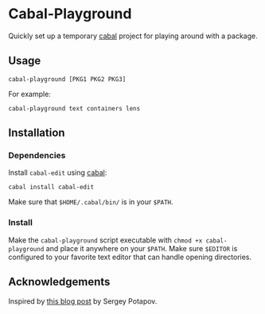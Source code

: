 # Cabal-Playground

Quickly set up a temporary [cabal](https://cabal.readthedocs.io/) project for playing around with a package.

## Usage

```
cabal-playground [PKG1 PKG2 PKG3]
```

For example:

```
cabal-playground text containers lens
```

## Installation

### Dependencies

Install `cabal-edit` using [cabal](https://cabal.readthedocs.io/):

```
cabal install cabal-edit
```

Make sure that `$HOME/.cabal/bin/` is in your `$PATH`.

### Install

Make the `cabal-playground` script executable with `chmod +x cabal-playground` and place it anywhere on your `$PATH`. Make sure `$EDITOR` is configured to your favorite text editor that can handle opening directories.

## Acknowledgements

Inspired by [this blog post](https://www.greyblake.com/blog/2021-03-12-rust-playground-at-your-fingertips/) by Sergey Potapov.
